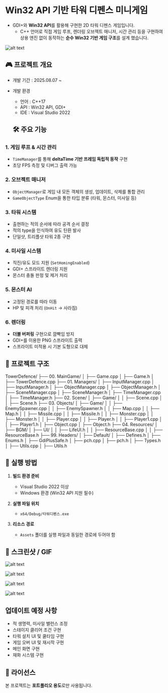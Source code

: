 # Win32 API 기반 타워 디펜스 미니게임
- GDI+와 **Win32 API**를 활용해 구현한 2D 타워 디펜스 게임입니다.
  - C++ 언어로 직접 게임 루프, 렌더링 오브젝트 매니저, 시간 관리 등을 구현하여 상용 엔진 없이 동작하는 **순수 Win32 기반 게임 구조**를 설계 했습니다.

![alt text](<Assets/TowerDefence Main.png>)

## 🎮 프로젝트 개요

- 개발 기간 : 2025.08.07 ~
- 개발 환경
  - 언어 : C++17
  - API : Win32 API, GDI+
  - IDE : Visual Studio 2022

  ## 🛠 주요 기능

### 1. 게임 루프 & 시간 관리
- `TimeManager`를 통해 **deltaTime 기반 프레임 독립적 동작** 구현
- 초당 FPS 측정 및 디버그 출력 가능

### 2. 오브젝트 매니저
- `ObjectManager`로 게임 내 모든 객체의 생성, 업데이트, 삭제를 통합 관리
- `GameObjectType` Enum을 통한 타입 분류 (타워, 몬스터, 미사일 등)

### 3. 타워 시스템
- 출현하는 적의 순서에 따라 공격 순서 결정
- 적의 type을 인식하여 유도 탄환 발사
- 단일샷, 트리플샷 타워 2종 구현

### 4. 미사일 시스템
- 직진/유도 모드 지원 (`SetHomingEnabled`)
- GDI+ 스프라이트 렌더링 지원
- 몬스터 충돌 판정 및 제거 처리

### 5. 몬스터 AI
- 고정된 경로를 따라 이동
- HP 및 피격 처리 (`OnHit` → 사라짐)

### 6. 렌더링
- **더블 버퍼링** 구현으로 깜빡임 방지
- GDI+를 이용한 PNG 스프라이트 출력
- 스프라이트 미적용 시 기본 도형으로 대체

## 📂 프로젝트 구조

TowerDefence/
├── 00. MainGame/
│   ├── Game.cpp
│   ├── Game.h
│   ├── TowerDefence.cpp
├── 01. Managers/
│   ├── InputManager.cpp
│   ├── InputManager.h
│   ├── ObjectManager.cpp
│   ├── ObjectManager.h
│   ├── SceneManager.cpp
│   ├── SceneManager.h
│   ├── TimeManager.cpp
│   ├── TimeManager.h
├── 02. Scene/
│   ├── Game/
│   │   ├── Scene.cpp
│   │   ├── Scene.h
├── 03. Objects/
│   ├── Game/
│   │   ├── EnemySpawner.cpp
│   │   ├── EnemySpawner.h
│   │   ├── Map.cpp
│   │   ├── Map.h
│   │   ├── Missile.cpp
│   │   ├── Missile.h
│   │   ├── Monster.cpp
│   │   ├── Monster.h
│   │   ├── Player.cpp
│   │   ├── Player.h
│   │   ├── Player1.cpp
│   │   ├── Player1.h
│   ├── Object.cpp
│   ├── Object.h
├── 04. Resources/
│   ├── BGM/
│   ├── UI/
│   │   ├── LifeUI.h
│   │   ├── ResourceBase.cpp
│   │   ├── ResourceBase.h
├── 99. Headers/
│   ├── Default/
│   ├── Defines.h
│   ├── Enums.h
│   ├── GdiPlusSafe.h
│   ├── pch.cpp
│   ├── pch.h
│   ├── Types.h
│   ├── Utils.cpp
│   ├── Utils.h


## 🚀 실행 방법

1. **빌드 환경 준비**
   - Visual Studio 2022 이상
   - Windows 환경 (Win32 API 지원 필수)

2. **실행 파일 위치**
   - `x64/Debug/타워디펜스.exe`

3. **리소스 경로**
   - `Assets` 폴더를 실행 파일과 동일한 경로에 두어야 함

## 📸 스크린샷 / GIF

![alt text](Assets/Monster.gif)

![alt text](Assets/Shot.gif)

![alt text](<Assets/Triple Shot.gif>)

![alt text](Assets/Life.gif)

## 업데이트 예정 사항
- 적 생명력, 미사일 밸런스 조정
- 스테이지 클리어 조건 구현
- 타워 설치 UI 및 쿨타임 구현
- 게임 오버 UI 및 재시작 구현
- 메인 화면 구현
- 재화 시스템 구현

## 📜 라이선스
본 프로젝트는 **포트폴리오 용도**로만 사용됩니다.
